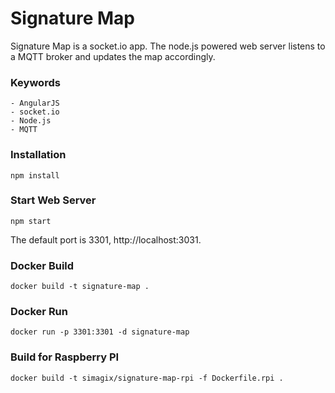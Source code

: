 # Signature Map

Signature Map is a socket.io app.  The node.js powered web server listens to a MQTT broker and updates the map accordingly.

### Keywords
    - AngularJS
    - socket.io
    - Node.js
    - MQTT

### Installation
```
npm install
```

### Start Web Server
```
npm start
```
The default port is 3301, http://localhost:3031.
  
### Docker Build
```
docker build -t signature-map .
```

### Docker Run
```
docker run -p 3301:3301 -d signature-map
```

### Build for Raspberry PI
```
docker build -t simagix/signature-map-rpi -f Dockerfile.rpi .
```
